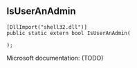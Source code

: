 ## IsUserAnAdmin

```
[DllImport("shell32.dll")]
public static extern bool IsUserAnAdmin(
   
);
```

Microsoft documentation: (TODO)
